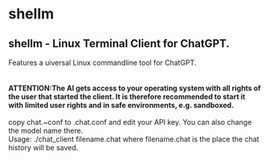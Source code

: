 # shellm
<H2> shellm - Linux Terminal Client for ChatGPT.</H2> 

<DIV>Features a uiversal Linux commandline tool for ChatGPT.</DIV>
</BR>
</BR>
<B> ATTENTION:The AI gets access to your operating system with all rights of the user that started the client. It is therefore recommended to start it with limited user rights and in safe environments, e.g. sandboxed.</B>
</BR>
</BR>
<DIV>copy chat.~conf to .chat.conf and edit your API key. You can also change the model name there.</DIV>
<DIV>Usage: ./chat_client filename.chat
where filename.chat is the place the chat history will be saved.</DIV>
